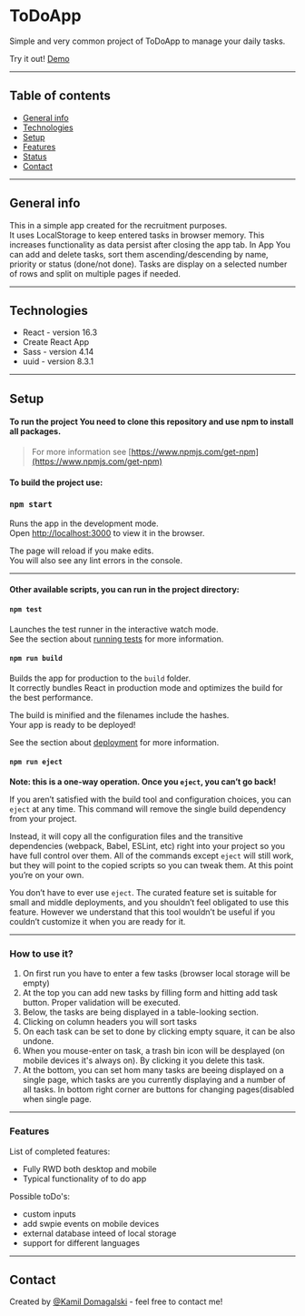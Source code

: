 
# ToDoApp

Simple and very common project of ToDoApp to manage your daily tasks. 
 
Try it out! [Demo](https://todoapp-5c66f.web.app/)
 
<hr>

## Table of contents
* [General info](#general-info)
* [Technologies](#technologies)
* [Setup](#setup)
* [Features](#features)
* [Status](#status)
* [Contact](#contact)
<hr>

## General info
This in a simple app created for the recruitment purposes. <br>
It uses LocalStorage to keep entered tasks in browser memory. This increases  functionality as data persist after closing the app tab. 
In App You can add and delete tasks, sort them ascending/descending by name, priority or status (done/not done).
Tasks are display on a selected number of rows and split on multiple pages if needed.
<hr>

## Technologies
* React - version 16.3
* Create React App
* Sass - version 4.14
* uuid - version 8.3.1
<hr>

## Setup
#### To run the project You need to clone this repository and use npm to install all packages. 
>For more information see [https://www.npmjs.com/get-npm](https://www.npmjs.com/get-npm)


#### To build the project use:

### `npm start`

Runs the app in the development mode.<br />
Open [http://localhost:3000](http://localhost:3000) to view it in the browser.

The page will reload if you make edits.<br />
You will also see any lint errors in the console.
<hr>

#### Other available scripts, you can run in the project directory:
#### `npm test`

Launches the test runner in the interactive watch mode.<br />
See the section about [running tests](https://facebook.github.io/create-react-app/docs/running-tests) for more information.

#### `npm run build`

Builds the app for production to the `build` folder.<br />
It correctly bundles React in production mode and optimizes the build for the best performance.

The build is minified and the filenames include the hashes.<br />
Your app is ready to be deployed!

See the section about [deployment](https://facebook.github.io/create-react-app/docs/deployment) for more information.

#### `npm run eject`

**Note: this is a one-way operation. Once you `eject`, you can’t go back!**

If you aren’t satisfied with the build tool and configuration choices, you can `eject` at any time. This command will remove the single build dependency from your project.

Instead, it will copy all the configuration files and the transitive dependencies (webpack, Babel, ESLint, etc) right into your project so you have full control over them. All of the commands except `eject` will still work, but they will point to the copied scripts so you can tweak them. At this point you’re on your own.

You don’t have to ever use `eject`. The curated feature set is suitable for small and middle deployments, and you shouldn’t feel obligated to use this feature. However we understand that this tool wouldn’t be useful if you couldn’t customize it when you are ready for it.
<hr>

### How to use it?
1. On first run you have to enter a few tasks (browser local storage will be empty)
2. At the top you can add new tasks by filling form and hitting add task button. Proper validation will be executed.
3. Below, the tasks are being displayed in a table-looking section. 
4. Clicking on column headers you will sort tasks
5. On each task can be set to done by clicking empty square, it can be also undone.
6. When you mouse-enter on task, a trash bin icon will be desplayed (on mobile devices it's always on). By clicking it you delete this task.
7. At the bottom, you can set hom many tasks are beeing displayed on a single page, which tasks are you currently displaying and a number of all tasks. In bottom right corner are buttons for changing pages(disabled when single page. 
<hr>

### Features
List of completed features:
* Fully RWD both desktop and mobile
* Typical functionality of to do app


Possible toDo's:
* custom inputs
* add swpie events on mobile devices
* external database inteed of local storage
* support for different languages
<hr>

## Contact
Created by [@Kamil Domagalski](kdbrasi360@gmail.com) - feel free to contact me!